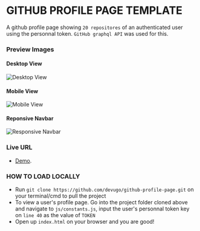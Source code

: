 GITHUB PROFILE PAGE TEMPLATE
============================

A github profile page showing `20 repositores` of an authenticated user using the personnal token. `GitHub graphql API` was used for this.


### Preview Images

#### Desktop View
![Desktop View](https://github-profile-by-devugo.netlify.app/images/preview-1.png)

#### Mobile View
![Mobile View](https://github-profile-by-devugo.netlify.app/images/preview-2.png)

#### Reponsive Navbar
![Responsive Navbar](https://github-profile-by-devugo.netlify.app/images/preview-3.png)


### Live URL
- [Demo](https://github-profile-by-devugo.netlify.app).



### HOW TO LOAD LOCALLY
- Run `git clone https://github.com/devugo/github-profile-page.git` on your terminal/cmd to pull the project
- To view a user's profile page. Go into the project folder cloned above and navigate to `js/constants.js`, input the user's personnal token key on `line 40` as the value of `TOKEN`
- Open up `index.html` on your browser and you are good!
